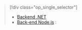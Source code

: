 > [!div class="op_single_selector"]
> * [Backend .NET](../articles/app-service-mobile/app-service-mobile-dotnet-backend-how-to-use-server-sdk.md)
> * [Back-end Node.js](../articles/app-service-mobile/app-service-mobile-node-backend-how-to-use-server-sdk.md) :
> 
> 



<!--HONumber=Nov16_HO3-->


